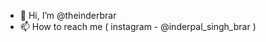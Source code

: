 - 👋 Hi, I’m @theinderbrar
- 📫 How to reach me ( instagram - @inderpal_singh_brar )

<!---
theinderbrar/theinderbrar is a ✨ special ✨ repository because its `README.md` (this file) appears on your GitHub profile.
You can click the Preview link to take a look at your changes.
--->
